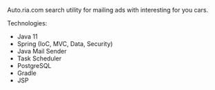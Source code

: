 Auto.ria.com search utility for mailing ads with interesting for you cars. 

Technologies:
- Java 11
- Spring (IoC, MVC, Data, Security) 
- Java Mail Sender
- Task Scheduler
- PostgreSQL
- Gradle
- JSP
